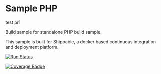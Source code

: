 Sample PHP
===============
test pr1

Build sample for standalone PHP build sample.

This sample is built for Shippable, a docker based continuous integration and deployment platform.

[![Run Status](https://api.shippable.com/projects/56e796419d043da07bd7f08b/badge?branch=master)]()

[![Coverage Badge](https://api.shippable.com/projects/56e796419d043da07bd7f08b/coverageBadge?branch=master)]()
